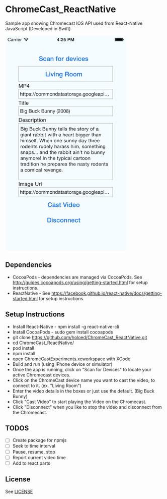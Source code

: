 # ChromeCast_ReactNative

Sample app showing Chromecast IOS API used from React-Native JavaScript (Developed in Swift)

![Alt text](/docs/Screenshot.png?raw=true "Screenshot")

## Dependencies
* CocoaPods - dependencies are managed via CocoaPods. See http://guides.cocoapods.org/using/getting-started.html for setup instructions.
* ReactNative - See https://facebook.github.io/react-native/docs/getting-started.html for setup instructions.

## Setup Instructions
* Install React-Native - npm install -g react-native-cli
* Install CocoaPods - sudo gem install cocoapods
* git clone https://github.com/holoed/ChromeCast_ReactNative.git
* cd ChromeCast_ReactNative/
* pod install
* npm install
* open ChromeCastExperiments.xcworkspace with XCode
* Build and run (using IPhone device or simulator)
* Once the app is running, click on "Scan for Devices" to locate your active Chromecast devices.
* Click on the ChromeCast device name you want to cast the video, to connect to it. (ex. "Living Room")
* Enter the video details in the boxes or just use the default. (Big Buck Bunny)
* Click "Cast Video" to start playing the Video on the Chromecast.
* Click "Disconnect" when you like to stop the video and disconnect from the Chromecast.

## TODOS

- [ ] Create package for npmjs
- [ ] Seek to time interval
- [ ] Pause, resume, stop
- [ ] Report current video time 
- [ ] Add to react.parts

## License
See [LICENSE](LICENSE)

